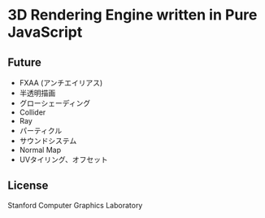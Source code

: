 # 3D Rendering Engine written in Pure JavaScript

## Future

- FXAA (アンチエイリアス)
- 半透明描画
- グローシェーディング
- Collider
- Ray
- パーティクル
- サウンドシステム
- Normal Map
- UVタイリング、オフセット

## License

Stanford Computer Graphics Laboratory
